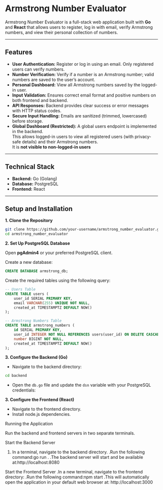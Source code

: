 # Armstrong Number Evaluator

Armstrong Number Evaluator is a full-stack web application built with **Go** and **React** that allows users to register, log in with email, verify Armstrong numbers, and view their personal collection of numbers.

---

## Features

- **User Authentication:** Register or log in using an email. Only registered users can verify numbers.  
- **Number Verification:** Verify if a number is an Armstrong number; valid numbers are saved to the user’s account.  
- **Personal Dashboard:** View all Armstrong numbers saved by the logged-in user.  
- **Input Validation:** Ensures correct email format and positive numbers on both frontend and backend.  
- **API Responses:** Backend provides clear success or error messages with HTTP status codes.  
- **Secure Input Handling:** Emails are sanitized (trimmed, lowercased) before storage.
- **Global Dashboard (Restricted):** A global users endpoint is implemented in the backend.  
  This allows logged-in users to view all registered users (with privacy-safe details) and their Armstrong numbers.  
  It is **not visible to non-logged-in users**


---

## Technical Stack

- **Backend:** Go (Golang)  
- **Database:** PostgreSQL  
- **Frontend:** React  

---

## Setup and Installation

 **1. Clone the Repository**

```bash
git clone https://github.com/your-username/armstrong_number_evaluator.git
cd armstrong_number_evaluator
```

 **2. Set Up PostgreSQL Database** 

Open **pgAdmin4** or your preferred PostgreSQL client.

Create a new database:

```sql
CREATE DATABASE armstrong_db;
```

Create the required tables using the following query:
```sql
-- Users Table
CREATE TABLE users (
    user_id SERIAL PRIMARY KEY,
    email VARCHAR(255) UNIQUE NOT NULL,
    created_at TIMESTAMPTZ DEFAULT NOW()
);
```
```sql
-- Armstrong Numbers Table
CREATE TABLE armstrong_numbers (
    id SERIAL PRIMARY KEY,
    user_id INTEGER NOT NULL REFERENCES users(user_id) ON DELETE CASCADE,
    number BIGINT NOT NULL,
    created_at TIMESTAMPTZ DEFAULT NOW()
);

```
**3. Configure the Backend (Go)**


- Navigate to the backend directory:

```bash
cd backend
```
- Open the `db.go` file and update the `dsn` variable with your PostgreSQL credentials:


**3. Configure the Frontend (React)**


- Navigate to the frontend directory.
- Install node.js dependencies.

Running the Application

Run the backend and frontend servers in two separate terminals.

 Start the Backend Server

1. In a terminal, navigate to the backend directory.
.Run the following command:go run .
.The backend server will start and be available at:http://localhost:8080

Start the Frontend Server
.In a new terminal, navigate to the frontend directory:
.Run the following command:npm start
.This will automatically open the application in your default web browser at: http://localhost:3000


